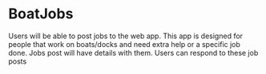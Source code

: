 # BoatJobs
Users will be able to post jobs to the web app. This app is designed for people that work on boats/docks and need extra help or a
specific job done. Jobs post will have details with them. Users can respond to these job posts
